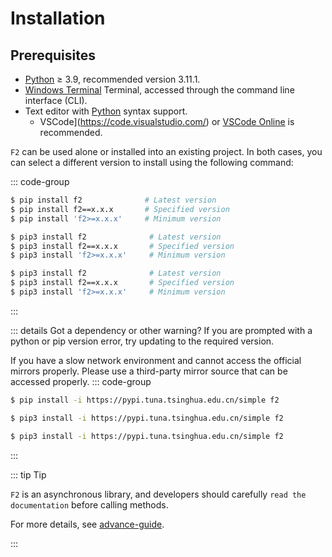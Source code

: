 # Installation

## Prerequisites

- [Python](https://www.python.org/) ≥ 3.9, recommended version 3.11.1.
- [Windows Terminal](https://aka.ms/terminal) Terminal, accessed through the command line interface (CLI).
- Text editor with [Python](https://en.wikipedia.org/wiki/python) syntax support.
  - VSCode](https://code.visualstudio.com/) or [VSCode Online](https://vscode.dev) is recommended.

`F2` can be used alone or installed into an existing project. In both cases, you can select a different version to install using the following command:

::: code-group

```sh [Windows]
$ pip install f2              # Latest version
$ pip install f2==x.x.x       # Specified version
$ pip install 'f2>=x.x.x'     # Minimum version
```

```sh [Linux]
$ pip3 install f2              # Latest version
$ pip3 install f2==x.x.x       # Specified version
$ pip3 install 'f2>=x.x.x'     # Minimum version
```

```sh [MacOS]
$ pip3 install f2              # Latest version
$ pip3 install f2==x.x.x       # Specified version
$ pip3 install 'f2>=x.x.x'     # Minimum version
```
:::

::: details Got a dependency or other warning?
If you are prompted with a python or pip version error, try updating to the required version.

If you have a slow network environment and cannot access the official mirrors properly. Please use a third-party mirror source that can be accessed properly.
::: code-group

```sh [Windows]
$ pip install -i https://pypi.tuna.tsinghua.edu.cn/simple f2
```

```sh [Linux]
$ pip3 install -i https://pypi.tuna.tsinghua.edu.cn/simple f2
```

```sh [MacOS]
$ pip3 install -i https://pypi.tuna.tsinghua.edu.cn/simple f2
```
:::

::: tip Tip

``F2`` is an asynchronous library, and developers should carefully ``read the documentation`` before calling methods.

For more details, see [advance-guide](/advance-guide).

:::